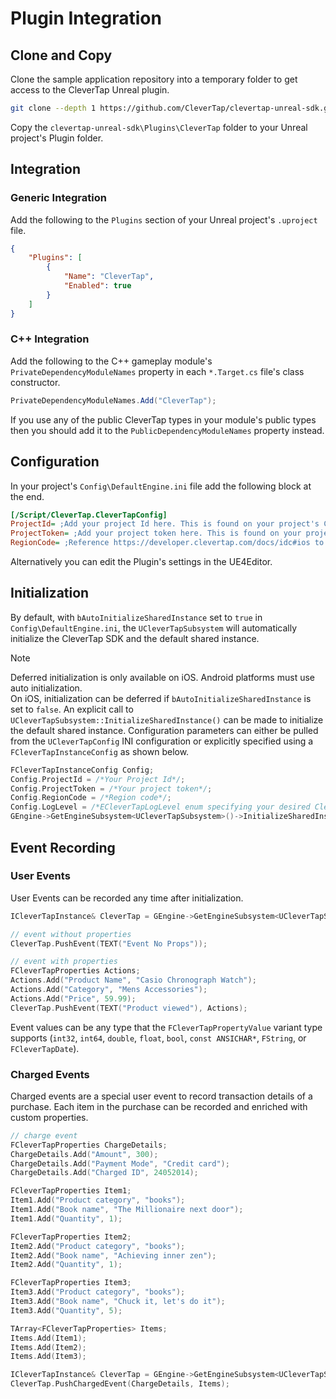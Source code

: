 # Plugin Integration
## Clone and Copy
Clone the sample application repository into a temporary folder to get access to the CleverTap Unreal plugin.
```bash
git clone --depth 1 https://github.com/CleverTap/clevertap-unreal-sdk.git
```
Copy the `clevertap-unreal-sdk\Plugins\CleverTap` folder to your Unreal project's Plugin folder.
## Integration
### Generic Integration
Add the following to the `Plugins` section of your Unreal project's `.uproject` file.
```json
{
	"Plugins": [
		{
			"Name": "CleverTap",
			"Enabled": true
		}
	]
}
```
### C++ Integration
Add the following to the C++ gameplay module's `PrivateDependencyModuleNames` property in each `*.Target.cs` file's class constructor.
```csharp
PrivateDependencyModuleNames.Add("CleverTap");
```
If you use any of the public CleverTap types in your module's public types then you should add it to the `PublicDependencyModuleNames` property instead.
## Configuration
In your project's `Config\DefaultEngine.ini` file add the following block at the end.
```ini
[/Script/CleverTap.CleverTapConfig]
ProjectId= ;Add your project Id here. This is found on your project's CleverTap dashboard
ProjectToken= ;Add your project token here. This is found on your project's CleverTap dashboard
RegionCode= ;Reference https://developer.clevertap.com/docs/idc#ios to determine what region code string to put here
```
Alternatively you can edit the Plugin's settings in the UE4Editor.

## Initialization
By default, with `bAutoInitializeSharedInstance` set to `true` in `Config\DefaultEngine.ini`, the `UCleverTapSubsystem`
will automatically initialize the CleverTap SDK and the default shared instance.

> [!NOTE]
> Deferred initialization is only available on iOS. Android platforms must use auto initialization.<br/>
> On iOS, initialization can be deferred if `bAutoInitializeSharedInstance` is set to `false`. An explicit call to
> `UCleverTapSubsystem::InitializeSharedInstance()` can be made to initialize the default shared instance. Configuration
> parameters can either be pulled from the `UCleverTapConfig` INI configuration or explicitly specified using a
> `FCleverTapInstanceConfig` as shown below.
> ```cpp
> FCleverTapInstanceConfig Config;
> Config.ProjectId = /*Your Project Id*/;
> Config.ProjectToken = /*Your project token*/;
> Config.RegionCode = /*Region code*/;
> Config.LogLevel = /*ECleverTapLogLevel enum specifying your desired CleverTap SDK log verbosity*/;
> GEngine->GetEngineSubsystem<UCleverTapSubsystem>()->InitializeSharedInstance(Config);
> ```

## Event Recording
### User Events
User Events can be recorded any time after initialization.
```cpp
ICleverTapInstance& CleverTap = GEngine->GetEngineSubsystem<UCleverTapSubsystem>()->SharedInstance();

// event without properties
CleverTap.PushEvent(TEXT("Event No Props"));

// event with properties
FCleverTapProperties Actions;
Actions.Add("Product Name", "Casio Chronograph Watch");
Actions.Add("Category", "Mens Accessories");
Actions.Add("Price", 59.99);
CleverTap.PushEvent(TEXT("Product viewed"), Actions);
```
Event values can be any type that the `FCleverTapPropertyValue` variant type supports (`int32`, `int64`, `double`, `float`, `bool`, `const ANSICHAR*`, `FString`, or `FCleverTapDate`).

### Charged Events
Charged events are a special user event to record transaction details of a purchase. Each item in the purchase can be
recorded and enriched with custom properties.
```cpp
// charge event
FCleverTapProperties ChargeDetails;
ChargeDetails.Add("Amount", 300);
ChargeDetails.Add("Payment Mode", "Credit card");
ChargeDetails.Add("Charged ID", 24052014);

FCleverTapProperties Item1;
Item1.Add("Product category", "books");
Item1.Add("Book name", "The Millionaire next door");
Item1.Add("Quantity", 1);

FCleverTapProperties Item2;
Item2.Add("Product category", "books");
Item2.Add("Book name", "Achieving inner zen");
Item2.Add("Quantity", 1);

FCleverTapProperties Item3;
Item3.Add("Product category", "books");
Item3.Add("Book name", "Chuck it, let's do it");
Item3.Add("Quantity", 5);

TArray<FCleverTapProperties> Items;
Items.Add(Item1);
Items.Add(Item2);
Items.Add(Item3);

ICleverTapInstance& CleverTap = GEngine->GetEngineSubsystem<UCleverTapSubsystem>()->SharedInstance();
CleverTap.PushChargedEvent(ChargeDetails, Items);
```
